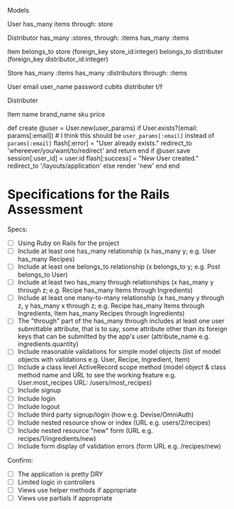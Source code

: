 Models

User
has_many items through: store

Distributor
has_many :stores, through: :items
has_many :items

Item
belongs_to store (foreign_key store_id:integer)
belongs_to distributer (foreign_key distributor_id:integer)

Store
has_many :items
has_many :distributors through: :items


User
email
user_name
password
cubits
distributer t/f

Distributer

Item
name
brand_name
sku
price

def create
  @user = User.new(user_params)
  if User.exists?(email: params[:email]) # I think this should be `user_params[:email]` instead of `params[:email]`
    flash[:error] = "User already exists." 
    redirect_to 'whereever/you/want/to/redirect' and return
  end
  if @user.save
    session[:user_id] = user.id
    flash[:success] = "New User created."
    redirect_to '/layouts/application'
  else
    render 'new'
  end
end




# Specifications for the Rails Assessment

Specs:
- [ ] Using Ruby on Rails for the project
- [ ] Include at least one has_many relationship (x has_many y; e.g. User has_many Recipes) 
- [ ] Include at least one belongs_to relationship (x belongs_to y; e.g. Post belongs_to User)
- [ ] Include at least two has_many through relationships (x has_many y through z; e.g. Recipe has_many Items through Ingredients)
- [ ] Include at least one many-to-many relationship (x has_many y through z, y has_many x through z; e.g. Recipe has_many Items through Ingredients, Item has_many Recipes through Ingredients)
- [ ] The "through" part of the has_many through includes at least one user submittable attribute, that is to say, some attribute other than its foreign keys that can be submitted by the app's user (attribute_name e.g. ingredients.quantity)
- [ ] Include reasonable validations for simple model objects (list of model objects with validations e.g. User, Recipe, Ingredient, Item)
- [ ] Include a class level ActiveRecord scope method (model object & class method name and URL to see the working feature e.g. User.most_recipes URL: /users/most_recipes)
- [ ] Include signup
- [ ] Include login
- [ ] Include logout
- [ ] Include third party signup/login (how e.g. Devise/OmniAuth)
- [ ] Include nested resource show or index (URL e.g. users/2/recipes)
- [ ] Include nested resource "new" form (URL e.g. recipes/1/ingredients/new)
- [ ] Include form display of validation errors (form URL e.g. /recipes/new)

Confirm:
- [ ] The application is pretty DRY
- [ ] Limited logic in controllers
- [ ] Views use helper methods if appropriate
- [ ] Views use partials if appropriate